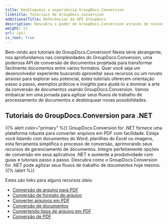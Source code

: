 ```yaml
---
title: Desbloqueie a experiência GroupDocs.Conversion
linktitle: Tutoriais de GroupDocs.Conversion
additionalTitle: Referências da API GroupDocs
description: Descubra o poder do GroupDocs.Conversion através de nossos tutoriais. Aprenda a converter facilmente documentos entre formatos para uma integração perfeita do fluxo de trabalho.
weight: 11
url: /pt/
is_root: true
---
```


Bem-vindo aos tutoriais do GroupDocs.Conversion! Nesta série abrangente, nos aprofundamos nas complexidades do GroupDocs.Conversion, uma poderosa API de conversão de documentos projetada para transformar facilmente documentos entre vários formatos. Quer você seja um desenvolvedor experiente buscando aproveitar seus recursos ou um novato ansioso para explorar seu potencial, estes tutoriais oferecem orientação passo a passo, exemplos práticos e insights para ajudá-lo a dominar a arte da conversão de documentos usando GroupDocs.Conversion. Vamos embarcar em uma jornada para agilizar seus fluxos de trabalho de processamento de documentos e desbloquear novas possibilidades.

## Tutoriais do GroupDocs.Conversion para .NET
{{% alert color="primary" %}}
GroupDocs.Conversion for .NET fornece uma plataforma robusta para converter arquivos em PDF com facilidade. Esteja você lidando com documentos do Word, planilhas do Excel ou imagens, esta ferramenta simplifica o processo de conversão, aprimorando seus recursos de gerenciamento de documentos. Integre perfeitamente opções de conversão em seus aplicativos .NET e aumente a produtividade com guias e tutoriais passo a passo. Descubra como o GroupDocs.Conversion for .NET pode agilizar seus fluxos de trabalho de documentos hoje mesmo.
{{% /alert %}}

Estes são links para alguns recursos úteis:
 
- [Conversão de arquivo para PDF](./net/file-conversion-to-pdf/)
- [Conversão de formato de arquivo](./net/file-format-conversion-tutorials/)
- [Converter arquivos em PDF](./net/convert-files-to-pdf/)
- [Conversão de documentos](./net/document-conversion/)
- [Convertendo tipos de arquivo em PDF](./net/converting-file-types-to-pdf/)
- [Conversão de PDF](./net/pdf-conversion/)